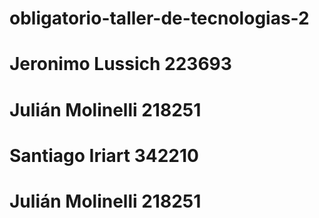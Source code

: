 # obligatorio-taller-de-tecnologias-2

# Jeronimo Lussich 223693
# Julián Molinelli 218251
# Santiago Iriart 342210
# Julián Molinelli 218251